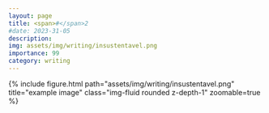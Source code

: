 ```yaml
---
layout: page
title: <span>#</span>2
#date: 2023-31-05
description:
img: assets/img/writing/insustentavel.png
importance: 99
category: writing
---
```


<div class="row">
    <div class="col-sm mt-3 mt-md-0">
        {% include figure.html path="assets/img/writing/insustentavel.png" title="example image" class="img-fluid rounded z-depth-1" zoomable=true %}
    </div>
</div>